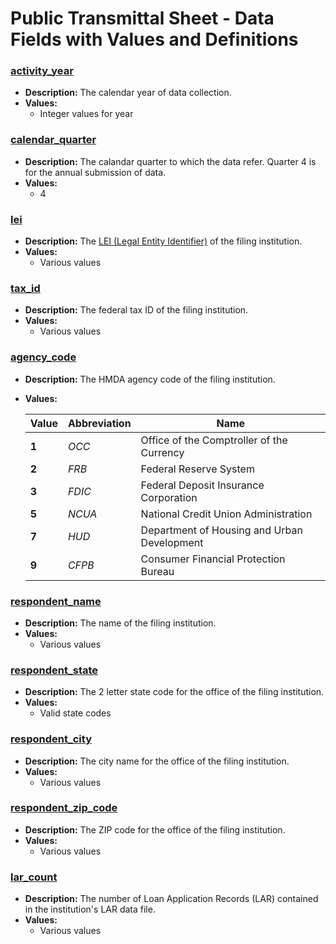 # Public Transmittal Sheet - Data Fields with Values and Definitions

### [activity\_year](#activity_year)
- **Description:** The calendar year of data collection.
- **Values:**  
  - Integer values for year

### [calendar\_quarter](#calendar_quarter)
- **Description:** The calandar quarter to which the data refer. Quarter 4 is for the annual submission of data.
- **Values:**  
  - 4

### [lei](#lei)
- **Description:** The <a target="_blank" rel="noopener noreferrer" href="http://ffiec.cfpb.gov/documentation/2021/filing-faq#what-is-a-legal-entity-identifier-lei">LEI (Legal Entity Identifier)</a> of the filing institution.
- **Values:**  
  - Various values

### [tax\_id](#tax_id)
- **Description:** The federal tax ID of the filing institution.
- **Values:**  
  - Various values

### [agency\_code](#agency_code)
- **Description:** The HMDA agency code of the filing institution.
- **Values:**  

  |Value|Abbreviation|Name|
  |--|--|--|
  |**1**|_OCC_|Office of the Comptroller of the Currency|
  |**2**|_FRB_|Federal Reserve System|
  |**3**|_FDIC_|Federal Deposit Insurance Corporation|
  |**5**|_NCUA_|National Credit Union Administration|
  |**7**|_HUD_|Department of Housing and Urban Development|
  |**9**|_CFPB_|Consumer Financial Protection Bureau|

### [respondent\_name](#respondent_name)
- **Description:** The name of the filing institution.
- **Values:**  
  - Various values

### [respondent\_state](#respondent_state)
- **Description:** The 2 letter state code for the office of the filing institution.
- **Values:**  
  - Valid state codes

### [respondent\_city](#respondent_city)
- **Description:** The city name for the office of the filing institution.
- **Values:**  
  - Various values

### [respondent\_zip\_code](#respondent_zip_code)
- **Description:** The ZIP code for the office of the filing institution.
- **Values:**  
  - Various values

### [lar\_count](#lar_count)
- **Description:** The number of Loan Application Records (LAR) contained in the institution's LAR data file.
- **Values:**  
  - Various values
